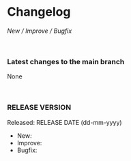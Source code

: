# Changelog

_New / Improve / Bugfix_

<br>

### Latest changes to the main branch

None

<br>

### RELEASE VERSION

Released: RELEASE DATE (dd-mm-yyyy)

-   New:
-   Improve:
-   Bugfix:
